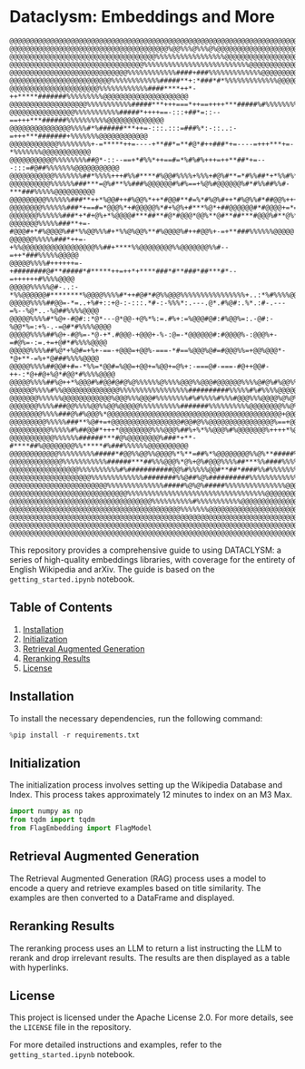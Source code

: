 # Dataclysm: Embeddings and More
```
@@@@@@@@@@@@@@@@@@@@@@@@@@@@@@@@@@@@@@@@@@@@@@@@@@@@@@@@@@@@@@@@@@@@@@@@@@@@@@@@@@@@@@@@@@
@@@@@@@@@@@@@@@@@@@@@@@@@@@@@@@@@@@@@@@%@@%%%@%%%@%@@@@@@@@@@@@@@@@@@@@@@@@@@@@@@@@@@@@@@@
@@@@@@@@@@@@@@@@@@@@@@@@@@@@@@@@@@@@%%%%%%%%%%%%%%%%%@@@@@@@@@@@@@@@@@@@@@@@@@@@@@@@@@@@@@
@@@@@@@@@@@@@@@@@@@@@@@@@@@@@@@@@%%%%%%%%%%%%%%%%%%%%%%%%%%@@@@@@@@@@@@@@@@@@@@@@@@@@@@@@@
@@@@@@@@@@@@@@@@@@@@@@@@@@@@@%%%%%%%%%%%%####+###%%%%%%%%%%%%%@@@@@@@@@@@@@@@@@@@@@@@@@@@@
@@@@@@@@@@@@@@@@@@@@@@@@@%%%%%%%%%%%%#####**+:*###*#*%%%%%%%%%%%%%@@@@@@@@@@@@@@@@@@@@@@@@
@@@@@@@@@@@@@@@@@@@@@@%%%%%%%%%%%%####****++*-++*****#######%%%%%%%%%@@@@@@@@@@@@@@@@@@@@@
@@@@@@@@@@@@@@@@@@@%%%%%%%%%%%#####***+++===*++==++++***#####%#%%%%%%%%%%@@@@@@@@@@@@@@@@@
@@@@@@@@@@@@@@@@%%%%%%%%%%%#####*++++==-:::+##*=::--==+++***######%%%%%%%%%%@@@@@@@@@@@@@@
@@@@@@@@@@@@@@@%%%%#*%######***++=-:::.:::=###%*:-::..:-=+++***#######+%%%%%%%@@@@@@@@@@@@
@@@@@@@@@@@@%%%%%%%%+-=*****++=----+**##*=**#@*#++###*+=----=+++***+=-*%%%%%%%@@@@@@@@@@@@
@@@@@@@@@@@%%%%%%%%##@*-::--==+*#%%*++==#=*%#%#%+++=++**##*+=---:::=#@##%%%%%%%@@@@@@@@@@@
@@@@@@@@@@@%%%%%%%##*%%%%+++#%%#****#%@@#%%%%+%%%+#@%#**=*#%%##*+*%%#%*###%%%%%%%@@@@@@@@@
@@@@@@@@@@%%%%%%###***=@%#**%%###%@@@@@@#%#%==+%@%#@@@@@@%#*#%%##%%#-***###%%%%%@@@@@@@@@@
@@@@@@@@@%%%%%%###**++*%@@#++#%@@%*++*#@@#**#=%*#%@%#++*#%@%%#*##@@%+++**##%%%%%%%%@@@@@@@
@@@@@@@@%%%%%%###*+==#=*@@@%*+#@@@@@%*#+%@%+#***%@*+##@@@@@@#*#@@@@+=*==**##%%%%%%%@@@@@@@
@@@@@@@%%%%%%###*+*#+@%+*%@@@@#***##**#@*#@@@*@@%**@#**##***#@@@%#**@%*#+**##%%%%%%@@@@@@@
@@@@@@@%%%%%###**+=-#@@@#+*#%@@@@%##*%%@@%%%#+*%%@%@@%**#%@@@@%#++#@@%+-=+**###%%%%%%@@@@@
@@@@@@%%%%%###*++=-+%%@@@@@@@@@@@@@@@@@@%%##+****%%@@@@@@@@%%@@@@@@@%%#--=++*###%%%%%@@@@@
@@@@@%%%%#++++++=-+########@#**#####*#*****++=++*+****###*#**###*##***#*--=++++++#%%%%@@@@
@@@@@%%%%%@#-..:-*%%@@@@@@#********%@@@@%%%%#*++#@#*#@%%@@@%%%%%%%%%%%%%%%%+..:*%#%%%%@@@@
@@@@@%%%%##@@=-*=..+%#+::+@-:-:::.*#-:-%%%*:.---.@*.#%@#:.%*.:#-.---=%--%@*..-%@##%%%%@@@@
@@@@@%%%%#*%@+-#@#::*@*---@*@@-+@%*%:=.#%+:=%@@@#@#:#%@@%=:.-@#:-%@@*%=:+%-.-=@#*#%%%%@@@@
@@@@@%%%%##%@+-#@%=-*@-+*.#@@@-+@@@+-%-:@=-*@@@@@@#:#@@@@%-:@@@%+-=#@%=-:=.+=+@#*#%%%%@@@@
@@@@@%%%%##%@*+%@#=+%+-==-+@@@=+@@%-===-*#==%@@@%@#=#@@@%%=+@@%@@@*-*@+**-=%+*@###%%%%@@@@
@@@@@%%%%##@@#+#=-*%%=*@@#=%@@=+@@+=%@@+=@%+:-===@#-===-#@++@@#-++-:*@+#@+%@*#@@*#%%%%@@@@
@@@@@%%%%##%@++*%@@@#%#@@#@#@%@%%%%%%@%%%%@@@%%@@@#@@@@@@%%%%@#@%#%@@%%#@@@%*+@%*#%%%%@@@@
@@@@@@%%%%#%%@@@@@@@@@@@@@@%%%%%%%%%%%%%%%%%##########%%%%%#%#%%%%@@@@@@@@@@@@###%%%%@@@@@
@@@@@@@%%%%%%@@@@@@@@@@@@%@@@%%%@@@#%%%%%%%%#%#%%%%#%%%#@@@%%%@@@@%@%@%%@@%%@%%%#%%%%@@@@@
@@@@@@@%%%%###@@%%%%@@%%@@%@@@@@%%%%%%%%%%#######%%%%%%%%%%@@@@@@@@%%@%%%%%@@*##%%%%@@@@@@
@@@@@@@@%%%%###@%#%@@@%*@@@@@@@@@@@@@@@@@@@@@@@@@@@@@@@@@@@@@@@@@@@+@@@@%*@@###%%%%@@@@@@@
@@@@@@@@@%%%%%###**%@#+=+@@@@@@@@@@@@@@@@@#@@#@%%@@@@@@@@@@@@@@@@%==+@@#***##%%%%%%@@@@@@@
@@@@@@@@@@%%%%%#%##@@#*+++*@@@@@@@@%%%@@@%##%+%*%%@@@%#%@@@@@@@%++++*%@%*##%%%%%%%@@@@@@@@
@@@@@@@@@@@%%%%%%######***#@%@@@@@@@@%###*+**-#****##%@@@@@@@@%%*****#%###%%%%%%@@@@@@@@@@
@@@@@@@@@@@@%%%%%%%%%#####*#@@%%@@%%@@@@%*%**=##%*%@@@@@@@@%%@%**#####%#%%%%%%%@@@@@@@@@@@
@@@@@@@@@@@@@%%%%%%%%%%%######***##%%%@@@%*@%+@%#@@@%%%%##***%%####%%%%%%%%%%@@@@@@@@@@@@@
@@@@@@@@@@@@@@@@@%%%%%%%%%%#%###########@@%#%%%%%@@#**##*####%%#%%%%%%%%%%%%@@@@@@@@@@@@@@
@@@@@@@@@@@@@@@@@@@@%%%%%%%%%%%%%########%%@##%@%##########%%%%%%%%%%%%%@@@@@@@@@@@@@@@@@@
@@@@@@@@@@@@@@@@@@@@@@@@%%%%%%%%%%%%%%#####%@%@%#####%%%%%%%%%%%%%%%@@@@@@@@@@@@@@@@@@@@@@
@@@@@@@@@@@@@@@@@@@@@@@@@@@@@%%%%%%%%%%%%%%%%%%%%%%%%%%%%%%%%%%@@@@@@@@@@@@@@@@@@@@@@@@@@@
@@@@@@@@@@@@@@@@@@@@@@@@@@@@@@@@@@@%%%%%%%%%%#%%%%%%%%%%%@@@@@@@@@@@@@@@@@@@@@@@@@@@@@@@@@
@@@@@@@@@@@@@@@@@@@@@@@@@@@@@@@@@@@@@@@@@@%%%%%%%@@@@@@@@@@@@@@@@@@@@@@@@@@@@@@@@@@@@@@@@@
@@@@@@@@@@@@@@@@@@@@@@@@@@@@@@@@@@@@@@@@@@@@@@@@@@@@@@@@@@@@@@@@@@@@@@@@@@@@@@@@@@@@@@@@@@
@@@@@@@@@@@@@@@@@@@@@@@@@@@@@@@@@@@@@@@@@@@@@@@@@@@@@@@@@@@@@@@@@@@@@@@@@@@@@@@@@@@@@@@@@@
@@@@@@@@@@@@@@@@@@@@@@@@@@@@@@@@@@@@@@@@@@@@@@@@@@@@@@@@@@@@@@@@@@@@@@@@@@@@@@@@@@@@@@@@@@
```
This repository provides a comprehensive guide to using DATACLYSM: a series of high-quality embeddings libraries, with coverage for the entirety of English Wikipedia and arXiv. The guide is based on the `getting_started.ipynb` notebook.

## Table of Contents
1. [Installation](#installation)
2. [Initialization](#initialization)
3. [Retrieval Augmented Generation](#retrieval-augmented-generation)
4. [Reranking Results](#reranking-results)
5. [License](#license)

## Installation
To install the necessary dependencies, run the following command:
```python
%pip install -r requirements.txt
```

## Initialization
The initialization process involves setting up the Wikipedia Database and Index. This process takes approximately 12 minutes to index on an M3 Max.
```python
import numpy as np
from tqdm import tqdm
from FlagEmbedding import FlagModel
```

## Retrieval Augmented Generation
The Retrieval Augmented Generation (RAG) process uses a model to encode a query and retrieve examples based on title similarity. The examples are then converted to a DataFrame and displayed.

## Reranking Results
The reranking process uses an LLM to return a list instructing the LLM to rerank and drop irrelevant results. The results are then displayed as a table with hyperlinks.

## License
This project is licensed under the Apache License 2.0. For more details, see the `LICENSE` file in the repository.

For more detailed instructions and examples, refer to the `getting_started.ipynb` notebook.
